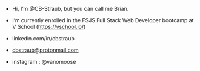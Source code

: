 - Hi, I’m @CB-Straub,  but you can call me Brian. 

-  I’m currently enrolled in the FSJS Full Stack Web Developer bootcamp at V School (https://vschool.io/)
    
-    linkedin.com/in/cbstraub
-    cbstraub@protonmail.com      
-    instagram : @vanomoose  

<!---
CB-Straub/CB-Straub is a ✨ special ✨ repository because its `README.md` (this file) appears on your GitHub profile.
You can click the Preview link to take a look at your changes.
--->
